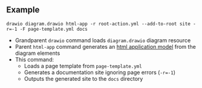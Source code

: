 ## Example

``drawio diagram.drawio html-app -r root-action.yml --add-to-root site -r=-1 -F page-template.yml docs``

* Grandparent ``drawio`` command loads ``diagram.drawio`` diagram resource
* Parent ``html-app`` command generates an [html application model](https://html-app.models.nasdanika.org/index.html) from the diagram elements
* This command:
    * Loads a page template from ``page-template.yml``
    * Generates a documentation site ignoring page errors (``-r=-1``)
    * Outputs the generated site to the ``docs`` directory